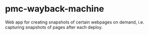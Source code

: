 # pmc-wayback-machine
Web app for creating snapshots of certain webpages on demand, i.e. capturing snapshots of pages after each deploy.
